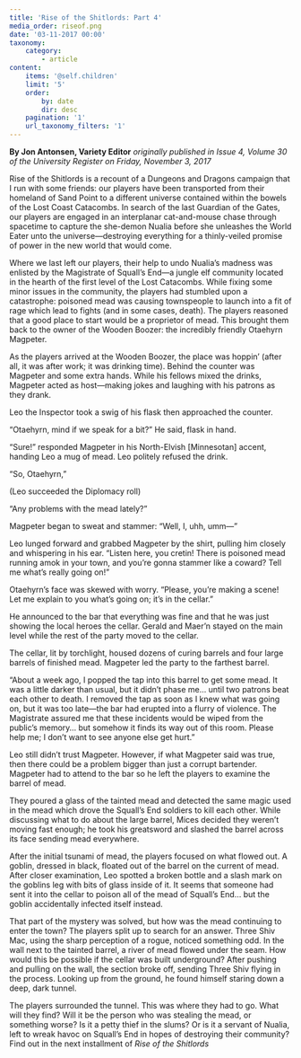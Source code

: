 ```yaml
---
title: 'Rise of the Shitlords: Part 4'
media_order: riseof.png
date: '03-11-2017 00:00'
taxonomy:
    category:
        - article
content:
    items: '@self.children'
    limit: '5'
    order:
        by: date
        dir: desc
    pagination: '1'
    url_taxonomy_filters: '1'
---
```


**By Jon Antonsen, Variety Editor** _originally published in Issue 4, Volume 30 of the University Register on Friday, November 3, 2017_

Rise of the Shitlords is a recount of a Dungeons and Dragons campaign that I run with some friends: our players have been transported from their homeland of Sand Point to a different universe contained within the bowels of the Lost Coast Catacombs. In search of the last Guardian of the Gates, our players are engaged in an interplanar cat-and-mouse chase through spacetime to capture the she-demon Nualia before she unleashes the World Eater unto the universe—destroying everything for a thinly-veiled promise of power in the new world that would come. 

Where we last left our players, their help to undo Nualia’s madness was enlisted by the Magistrate of Squall’s End—a jungle elf community located in the hearth of the first level of the Lost Catacombs. While fixing some minor issues in the community, the players had stumbled upon a catastrophe: poisoned mead was causing townspeople to launch into a fit of rage which lead to fights (and in some cases, death). The players reasoned that a good place to start would be a proprietor of mead. This brought them back to the owner of the Wooden Boozer: the incredibly friendly Otaehyrn Magpeter. 

As the players arrived at the Wooden Boozer, the place was hoppin’ (after all, it was after work; it was drinking time). Behind the counter was Magpeter and some extra hands. While his fellows mixed the drinks, Magpeter acted as host—making jokes and laughing with his patrons as they drank. 

Leo the Inspector took a swig of his flask then approached the counter. 

“Otaehyrn, mind if we speak for a bit?” He said, flask in hand. 

“Sure!” responded Magpeter in his North-Elvish [Minnesotan] accent, handing Leo a mug of mead. Leo politely refused the drink. 

“So, Otaehyrn,” 

(Leo succeeded the Diplomacy roll)

“Any problems with the mead lately?” 

Magpeter began to sweat and stammer: “Well, I, uhh, umm—” 

Leo lunged forward and grabbed Magpeter by the shirt, pulling him closely and whispering in his ear. “Listen here, you cretin! There is poisoned mead running amok in your town, and you’re gonna stammer like a coward? Tell me what’s really going on!” 

Otaehyrn’s face was skewed with worry. “Please, you’re making a scene! Let me explain to you what’s going on; it’s in the cellar.” 

He announced to the bar that everything was fine and that he was just showing the local heroes the cellar. Gerald and Maer’n stayed on the main level while the rest of the party moved to the cellar. 

The cellar, lit by torchlight, housed dozens of curing barrels and four large barrels of finished mead. Magpeter led the party to the farthest barrel. 

“About a week ago, I popped the tap into this barrel to get some mead. It was a little darker than usual, but it didn’t phase me… until two patrons beat each other to death. I removed the tap as soon as I knew what was going on, but it was too late—the bar had erupted into a flurry of violence. The Magistrate assured me that these incidents would be wiped from the public’s memory… but somehow it finds its way out of this room. Please help me; I don’t want to see anyone else get hurt.” 

Leo still didn’t trust Magpeter. However, if what Magpeter said was true, then there could be a problem bigger than just a corrupt bartender. Magpeter had to attend to the bar so he left the players to examine the barrel of mead. 

They poured a glass of the tainted mead and detected the same magic used in the mead which drove the Squall’s End soldiers to kill each other. While discussing what to do about the large barrel, Mices decided they weren’t moving fast enough; he took his greatsword and slashed the barrel across its face sending mead everywhere. 

After the initial tsunami of mead, the players focused on what flowed out. A goblin, dressed in black, floated out of the barrel on the current of mead. After closer examination, Leo spotted a broken bottle and a slash mark on the goblins leg with bits of glass inside of it. It seems that someone had sent it into the cellar to poison all of the mead of Squall’s End… but the goblin accidentally infected itself instead. 

That part of the mystery was solved, but how was the mead continuing to enter the town? The players split up to search for an answer. Three Shiv Mac, using the sharp perception of a rogue, noticed something odd. In the wall next to the tainted barrel, a river of mead flowed under the seam. How would this be possible if the cellar was built underground? After pushing and pulling on the wall, the section broke off, sending Three Shiv flying in the process. Looking up from the ground, he found himself staring down a deep, dark tunnel. 

The players surrounded the tunnel. This was where they had to go. What will they find? Will it be the person who was stealing the mead, or something worse? Is it a petty thief in the slums? Or is it a servant of Nualia, left to wreak havoc on Squall’s End in hopes of destroying their community? Find out in the next installment of _Rise of the Shitlords_

